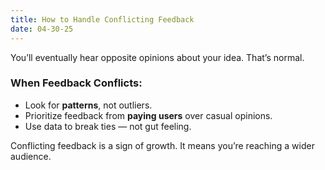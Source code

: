 ```yaml
---
title: How to Handle Conflicting Feedback
date: 04-30-25
---
```


You’ll eventually hear opposite opinions about your idea. That’s normal.

### When Feedback Conflicts:

- Look for **patterns**, not outliers.
- Prioritize feedback from **paying users** over casual opinions.
- Use data to break ties — not gut feeling.

Conflicting feedback is a sign of growth. It means you’re reaching a wider audience.
